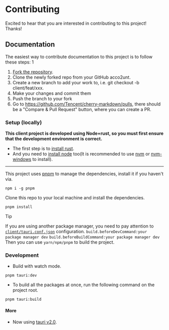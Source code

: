 # Contributing

Excited to hear that you are interested in contributing to this project! Thanks!

## Documentation

The easiest way to contribute documentation to this project is to follow these steps:
1
1. [Fork the repository](https://docs.github.com/zh/pull-requests/collaborating-with-pull-requests/working-with-forks/fork-a-repo).
2. Clone the newly forked repo from your GitHub acco2unt.
3. Create a new branch to add your work to, i.e. git checkout -b client/feat/xxx.
4. Make your changes and commit them
5. Push the branch to your fork
6. Go to <https://github.com/Tencent/cherry-markdown/pulls>, there should be a "Compare & Pull Request" button, where you can create a PR.

### Setup (locally)

**This client project is developed using Node+rust, so you must first ensure that the development environment is correct.**

- The first step is to [install rust](https://www.rust-lang.org/tools/install).
- And you need to [install node](https://nodejs.org/) too(It is recommended to use [nvm](https://github.com/nvm-sh/nvm) or [nvm-windows](https://github.com/coreybutler/nvm-windows) to install).

---
This project uses [pnpm](https://pnpm.io/) to manage the dependencies, install it if you haven't via.

```shell
npm i -g pnpm
```

Clone this repo to your local machine and install the dependencies.

```shell
pnpm install
```

> [!TIP]
> If you are using another package manager, you need to pay attention to [`client/tauri.conf.json`](./tauri.conf.json) configuration.
> `build.beforeDevCommand:your package manager dev`
> `build.beforeBuildCommand:your package manager dev`
> Then you can use `yarn/npm/pnpm` to build the project.

### Development

- Build with watch mode.

```shell
pnpm tauri:dev

```

- To build all the packages at once, run the following command on the project root.

```shell
pnpm tauri:build
```

#### More

- Now using [tauri v2.0](https://tauri.app/).

